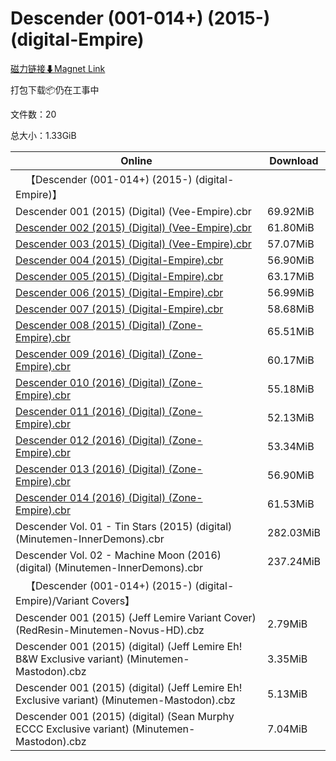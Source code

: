 # Descender (001-014+) (2015-) (digital-Empire)

[磁力链接⬇Magnet Link](magnet:?xt=urn:btih:ef634aee43f01898a2a7b022ba594810c8a9f5b1&dn=Descender%20%28001-014%2B%29%20%282015-%29%20%28digital-Empire%29)

打包下载📦仍在工事中

文件数：20

总大小：1.33GiB

Online | Download
--- | ---
&emsp;【Descender (001-014+) (2015-) (digital-Empire)】 | 
Descender 001 (2015) (Digital) (Vee-Empire).cbr | 69.92MiB
[Descender 002 (2015) (Digital) (Vee-Empire).cbr](https://github.com/alicewish/markdown/blob/master/comic/Descender-002-2015-Digital-Vee-Empire-cbr.md) | 61.80MiB
[Descender 003 (2015) (Digital) (Vee-Empire).cbr](https://github.com/alicewish/markdown/blob/master/comic/Descender-003-2015-Digital-Vee-Empire-cbr.md) | 57.07MiB
[Descender 004 (2015) (Digital-Empire).cbr](https://github.com/alicewish/markdown/blob/master/comic/Descender-004-2015-Digital-Empire-cbr.md) | 56.90MiB
[Descender 005 (2015) (Digital-Empire).cbr](https://github.com/alicewish/markdown/blob/master/comic/Descender-005-2015-Digital-Empire-cbr.md) | 63.17MiB
[Descender 006 (2015) (Digital-Empire).cbr](https://github.com/alicewish/markdown/blob/master/comic/Descender-006-2015-Digital-Empire-cbr.md) | 56.99MiB
[Descender 007 (2015) (Digital-Empire).cbr](https://github.com/alicewish/markdown/blob/master/comic/Descender-007-2015-Digital-Empire-cbr.md) | 58.68MiB
[Descender 008 (2015) (Digital) (Zone-Empire).cbr](https://github.com/alicewish/markdown/blob/master/comic/Descender-008-2015-Digital-Zone-Empire-cbr.md) | 65.51MiB
[Descender 009 (2016) (Digital) (Zone-Empire).cbr](https://github.com/alicewish/markdown/blob/master/comic/Descender-009-2016-Digital-Zone-Empire-cbr.md) | 60.17MiB
[Descender 010 (2016) (Digital) (Zone-Empire).cbr](https://github.com/alicewish/markdown/blob/master/comic/Descender-010-2016-Digital-Zone-Empire-cbr.md) | 55.18MiB
[Descender 011 (2016) (Digital) (Zone-Empire).cbr](https://github.com/alicewish/markdown/blob/master/comic/Descender-011-2016-Digital-Zone-Empire-cbr.md) | 52.13MiB
[Descender 012 (2016) (Digital) (Zone-Empire).cbr](https://github.com/alicewish/markdown/blob/master/comic/Descender-012-2016-Digital-Zone-Empire-cbr.md) | 53.34MiB
[Descender 013 (2016) (Digital) (Zone-Empire).cbr](https://github.com/alicewish/markdown/blob/master/comic/Descender-013-2016-Digital-Zone-Empire-cbr.md) | 56.90MiB
[Descender 014 (2016) (Digital) (Zone-Empire).cbr](https://github.com/alicewish/markdown/blob/master/comic/Descender-014-2016-Digital-Zone-Empire-cbr.md) | 61.53MiB
Descender Vol. 01 - Tin Stars (2015) (digital) (Minutemen-InnerDemons).cbr | 282.03MiB
Descender Vol. 02 - Machine Moon (2016) (digital) (Minutemen-InnerDemons).cbr | 237.24MiB
&emsp;【Descender (001-014+) (2015-) (digital-Empire)/Variant Covers】 | 
Descender 001 (2015) (Jeff Lemire Variant Cover) (RedResin-Minutemen-Novus-HD).cbz | 2.79MiB
Descender 001 (2015) (digital) (Jeff Lemire Eh! B&W Exclusive variant) (Minutemen-Mastodon).cbz | 3.35MiB
Descender 001 (2015) (digital) (Jeff Lemire Eh! Exclusive variant) (Minutemen-Mastodon).cbz | 5.13MiB
Descender 001 (2015) (digital) (Sean Murphy ECCC Exclusive variant) (Minutemen-Mastodon).cbz | 7.04MiB